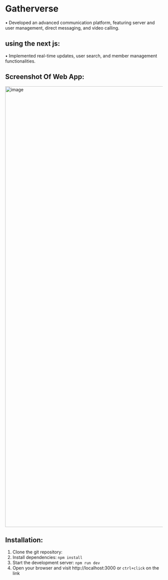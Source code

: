 # Gatherverse
• Developed an advanced communication platform, featuring server and user management, direct messaging, and video
calling.
## using the next js:

• Implemented real-time updates, user search, and member management functionalities.

## Screenshot Of Web App:
<img width="1408" alt="image" 
 src="https://utfs.io/f/mJvRnIkXEid5hKFM7btuSbW2FIKR9CTzktOLxgM7f5Gque3a">

 ## Installation:

 1. Clone the git repository:
 2. Install dependencies: `npm install`
 3. Start the development server: `npm run dev`
 4. Open your browser and visit http://localhost:3000 or `ctrl+click` on the link


